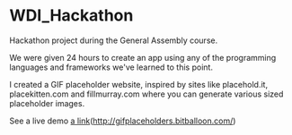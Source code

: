 WDI_Hackathon
=============

Hackathon project during the General Assembly course.

We were given 24 hours to create an app using any of the programming languages and frameworks we've learned to this point.

I created a GIF placeholder website, inspired by sites like placehold.it, placekitten.com and fillmurray.com where you can generate various sized placeholder images.

See a live demo [a link](https://github.com/user/repo/blob/branch/other_file.md)(http://gifplaceholders.bitballoon.com/)
